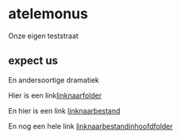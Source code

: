 # atelemonus
Onze eigen teststraat

## expect us
En andersoortige dramatiek

Hier is een link[linknaarfolder](/notities)

En hier is een link [linknaarbestand](/notities/README.md)

En nog een hele link [linknaarbestandinhoofdfolder](notities.md)
